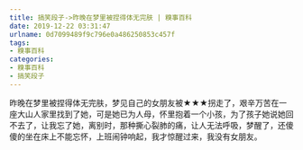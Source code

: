 ```yaml
---
title: 搞笑段子->昨晚在梦里被捏得体无完肤 | 糗事百科
date: 2019-12-22 03:31:47
urlname: 0d7099489f9c796e0a486250853c457f
tags: 
- 糗事百科
categories:
- 糗事百科
- 搞笑段子
---
```

昨晚在梦里被捏得体无完肤，梦见自己的女朋友被★★★拐走了，艰辛万苦在一座大山人家里找到了她，可是她已为人母，怀里抱着一个小孩，为了孩子她说她回不去了，让我忘了她，离别时，那种撕心裂肺的痛，让人无法呼吸，梦醒了，还傻傻的坐在床上不能忘怀，上班闹钟响起，我才惊醒过来，我没有女朋友。


